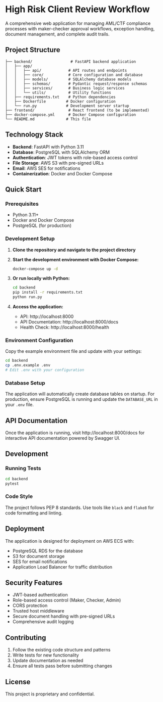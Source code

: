 # High Risk Client Review Workflow

A comprehensive web application for managing AML/CTF compliance processes with maker-checker approval workflows, exception handling, document management, and complete audit trails.

## Project Structure

```
├── backend/                 # FastAPI backend application
│   ├── app/
│   │   ├── api/            # API routes and endpoints
│   │   ├── core/           # Core configuration and database
│   │   ├── models/         # SQLAlchemy database models
│   │   ├── schemas/        # Pydantic request/response schemas
│   │   ├── services/       # Business logic services
│   │   └── utils/          # Utility functions
│   ├── requirements.txt    # Python dependencies
│   ├── Dockerfile         # Docker configuration
│   └── run.py             # Development server startup
├── frontend/               # React frontend (to be implemented)
├── docker-compose.yml      # Docker Compose configuration
└── README.md              # This file
```

## Technology Stack

- **Backend**: FastAPI with Python 3.11
- **Database**: PostgreSQL with SQLAlchemy ORM
- **Authentication**: JWT tokens with role-based access control
- **File Storage**: AWS S3 with pre-signed URLs
- **Email**: AWS SES for notifications
- **Containerization**: Docker and Docker Compose

## Quick Start

### Prerequisites

- Python 3.11+
- Docker and Docker Compose
- PostgreSQL (for production)

### Development Setup

1. **Clone the repository and navigate to the project directory**

2. **Start the development environment with Docker Compose:**
   ```bash
   docker-compose up -d
   ```

3. **Or run locally with Python:**
   ```bash
   cd backend
   pip install -r requirements.txt
   python run.py
   ```

4. **Access the application:**
   - API: http://localhost:8000
   - API Documentation: http://localhost:8000/docs
   - Health Check: http://localhost:8000/health

### Environment Configuration

Copy the example environment file and update with your settings:

```bash
cd backend
cp .env.example .env
# Edit .env with your configuration
```

### Database Setup

The application will automatically create database tables on startup. For production, ensure PostgreSQL is running and update the `DATABASE_URL` in your `.env` file.

## API Documentation

Once the application is running, visit http://localhost:8000/docs for interactive API documentation powered by Swagger UI.

## Development

### Running Tests

```bash
cd backend
pytest
```

### Code Style

The project follows PEP 8 standards. Use tools like `black` and `flake8` for code formatting and linting.

## Deployment

The application is designed for deployment on AWS ECS with:
- PostgreSQL RDS for the database
- S3 for document storage
- SES for email notifications
- Application Load Balancer for traffic distribution

## Security Features

- JWT-based authentication
- Role-based access control (Maker, Checker, Admin)
- CORS protection
- Trusted host middleware
- Secure document handling with pre-signed URLs
- Comprehensive audit logging

## Contributing

1. Follow the existing code structure and patterns
2. Write tests for new functionality
3. Update documentation as needed
4. Ensure all tests pass before submitting changes

## License

This project is proprietary and confidential.